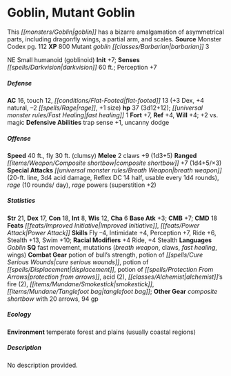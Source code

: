 ﻿---
cssclass: [monsters]
title1: Goblin, Mutant Goblin
desc_short: This goblin has a bizarre amalgamation of asymmetrical parts, including
  dragonfly wings, a partial arm, and scales.
title2: Mutant Goblin
CR: 3
sources:
- name: Monster Codex
  page: 112
  link: http://paizo.com/products/btpy9926?Pathfinder-Roleplaying-Game-Monster-Codex
XP: 800
race: Mutant
classes:
- goblin barbarian 3
alignment: NE
size: Small
type: humanoid
subtypes:
- goblinoid
initiative:
  bonus: 7
senses:
  darkvision: 60
AC:
  AC: 16
  touch: 12
  flat_footed: 13
  components:
    dex: 3
    natural: 4
    rage: -2
    size: 1
HP:
  HP: 37
  long: 3d12+12
  fast_healing: 1
saves:
  fort: 7
  ref: 4
  will: 4
  other: +2 vs. magic
defensive_abilities:
- trap sense +1
- uncanny dodge
speeds:
  base: 40
  fly: 30
  fly_maneuverability: clumsy
attacks:
  melee:
  - - text: 2 claws +9 (1d3+5)
      entries:
      - - damage: 1d3+5
      count: 2
      attack: claws
      bonus:
      - 9
  ranged:
  - - text: composite shortbow +7 (1d4+5/×3)
      entries:
      - - damage: 1d4+5
          crit_multiplier: 3
      attack: composite shortbow
      bonus:
      - 7
  special:
  - breath weapon (20-ft. line, 3d4 acid damage, Reflex DC 14 half, usable every 1d4
    rounds)
  - rage (10 rounds/ day)
  - rage powers (superstition +2)
ability_scores:
  STR: 21
  DEX: 17
  CON: 18
  INT: 8
  WIS: 12
  CHA: 6
BAB: 3
CMB: 7
CMD: 18
feats:
- name: Improved Initiative
- name: Power Attack
skills:
  Fly: -4
  Intimidate: 4
  Perception: 7
  Ride: 6
  Stealth: 13
  Swim: 10
  _racial_mods:
    Ride:
      _: 4
    Stealth:
      _: 4
languages:
- Goblin
special_qualities:
- fast movement
- mutations (breath weapon, claws, fast healing, wings)
gear:
  combat:
  - potion of bull's strength
  - potion of cure serious wounds
  - potion of displacement
  - potion of protection from arrows
  - acid (2)
  - alchemist's fire (2)
  - smokestick
  - tanglefoot bag
  other:
  - composite shortbow with 20 arrows
  - 94 gp
ecology:
  environment: temperate forest and plains (usually coastal regions)
desc_long: No description provided.

---

# Goblin, Mutant Goblin
This _[[monsters/Goblin|goblin]]_ has a bizarre amalgamation of asymmetrical parts, including dragonfly wings, a partial arm, and scales.
**Source** Monster Codex pg. 112
**XP** 800
Mutant _goblin_ _[[classes/Barbarian|barbarian]]_ 3

NE Small humanoid (goblinoid)
**Init** +7; **Senses** _[[spells/Darkvision|darkvision]]_ 60 ft.; Perception +7

##### Defense

**AC** 16, touch 12, _[[conditions/Flat-Footed|flat-footed]]_ 13 (+3 Dex, +4 natural, –2 _[[spells/Rage|rage]]_, +1 size)
**hp** 37 (3d12+12); _[[universal monster rules/Fast Healing|fast healing]]_ 1
**Fort** +7, **Ref** +4, **Will** +4; +2 vs. magic
**Defensive Abilities** trap sense +1, uncanny dodge

##### Offense
**Speed** 40 ft., fly 30 ft. (clumsy)
**Melee** 2 claws +9 (1d3+5)
**Ranged** _[[items/Weapon/Composite shortbow|composite shortbow]]_ +7 (1d4+5/×3)
**Special Attacks** _[[universal monster rules/Breath Weapon|breath weapon]]_ (20-ft. line, 3d4 acid damage, Reflex DC 14 half, usable every 1d4 rounds), _rage_ (10 rounds/ day), _rage_ powers (superstition +2)

##### Statistics
**Str** 21, **Dex** 17, **Con** 18, **Int** 8, **Wis** 12, **Cha** 6
**Base Atk** +3; **CMB** +7; **CMD** 18
**Feats** _[[feats/Improved Initiative|Improved Initiative]]_, _[[feats/Power Attack|Power Attack]]_
**Skills** Fly –4, Intimidate +4, Perception +7, Ride +6, Stealth +13, Swim +10; **Racial Modifiers** +4 Ride, +4 Stealth
**Languages** _Goblin_
**SQ** fast movement, mutations (_breath weapon_, claws, _fast healing_, wings)
**Combat Gear** potion of bull’s strength, potion of _[[spells/Cure Serious Wounds|cure serious wounds]]_, potion of _[[spells/Displacement|displacement]]_, potion of _[[spells/Protection From Arrows|protection from arrows]]_, acid (2), _[[classes/Alchemist|alchemist]]_’s fire (2), _[[items/Mundane/Smokestick|smokestick]]_, _[[items/Mundane/Tanglefoot bag|tanglefoot bag]]_; **Other Gear** _composite shortbow_ with 20 arrows, 94 gp

##### Ecology

**Environment** temperate forest and plains (usually coastal regions)

##### Description

No description provided.